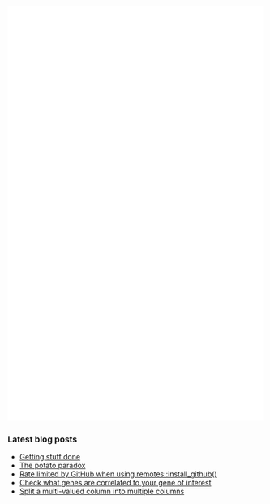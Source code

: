 <!-- ![Metrics](https://metrics.lecoq.io/davetang?template=terminal&languages=1&achievements=1&base=header%2C%20activity%2C%20community%2C%20repositories%2C%20metadata&base.indepth=false&base.hireable=false&base.skip=false&languages=false&languages.ignored=html%2C%20css%2C%20javascript%2C%20tex%2C%20jupyter%20notebook%2C%20postscript&languages.limit=8&languages.threshold=0%25&languages.other=false&languages.colors=github&languages.sections=most-used&languages.indepth=false&languages.analysis.timeout=15&languages.analysis.timeout.repositories=7.5&languages.categories=markup%2C%20programming&languages.recent.categories=markup%2C%20programming&languages.recent.load=300&languages.recent.days=14&achievements=false&achievements.threshold=C&achievements.secrets=true&achievements.display=detailed&achievements.limit=0&config.timezone=Asia%2FTokyo) -->

![My GitHub stats](github-metrics.svg)

### Latest blog posts

<!-- BLOG-POST-LIST:START -->
- [Getting stuff done](https://davetang.org/muse/2024/09/23/getting-stuff-done/)
- [The potato paradox](https://davetang.org/muse/2024/09/05/the-potato-paradox/)
- [Rate limited by GitHub when using remotes::install_github&lpar;&rpar;](https://davetang.org/muse/2024/08/23/rate-limited-by-github-when-using-remotesinstall_github/)
- [Check what genes are correlated to your gene of interest](https://davetang.org/muse/2024/08/10/check-what-genes-are-correlated-to-your-gene-of-interest/)
- [Split a multi-valued column into multiple columns](https://davetang.org/muse/2024/08/10/split-a-multi-valued-column-into-multiple-columns/)
<!-- BLOG-POST-LIST:END -->
